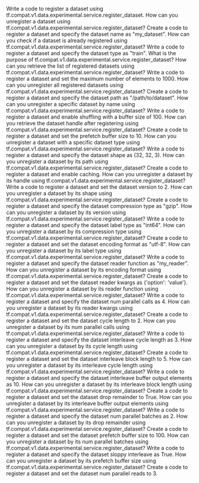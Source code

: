 Write a code to register a dataset using tf.compat.v1.data.experimental.service.register_dataset.
How can you unregister a dataset using tf.compat.v1.data.experimental.service.register_dataset?
Create a code to register a dataset and specify the dataset name as "my_dataset".
How can you check if a dataset is already registered using tf.compat.v1.data.experimental.service.register_dataset?
Write a code to register a dataset and specify the dataset type as "train".
What is the purpose of tf.compat.v1.data.experimental.service.register_dataset?
How can you retrieve the list of registered datasets using tf.compat.v1.data.experimental.service.register_dataset?
Write a code to register a dataset and set the maximum number of elements to 1000.
How can you unregister all registered datasets using tf.compat.v1.data.experimental.service.register_dataset?
Create a code to register a dataset and specify the dataset path as "/path/to/dataset".
How can you unregister a specific dataset by name using tf.compat.v1.data.experimental.service.register_dataset?
Write a code to register a dataset and enable shuffling with a buffer size of 100.
How can you retrieve the dataset handle after registering using tf.compat.v1.data.experimental.service.register_dataset?
Create a code to register a dataset and set the prefetch buffer size to 10.
How can you unregister a dataset with a specific dataset type using tf.compat.v1.data.experimental.service.register_dataset?
Write a code to register a dataset and specify the dataset shape as (32, 32, 3).
How can you unregister a dataset by its path using tf.compat.v1.data.experimental.service.register_dataset?
Create a code to register a dataset and enable caching.
How can you unregister a dataset by its handle using tf.compat.v1.data.experimental.service.register_dataset?
Write a code to register a dataset and set the dataset version to 2.
How can you unregister a dataset by its shape using tf.compat.v1.data.experimental.service.register_dataset?
Create a code to register a dataset and specify the dataset compression type as "gzip".
How can you unregister a dataset by its version using tf.compat.v1.data.experimental.service.register_dataset?
Write a code to register a dataset and specify the dataset label type as "int64".
How can you unregister a dataset by its compression type using tf.compat.v1.data.experimental.service.register_dataset?
Create a code to register a dataset and set the dataset encoding format as "utf-8".
How can you unregister a dataset by its label type using tf.compat.v1.data.experimental.service.register_dataset?
Write a code to register a dataset and specify the dataset reader function as "my_reader".
How can you unregister a dataset by its encoding format using tf.compat.v1.data.experimental.service.register_dataset?
Create a code to register a dataset and set the dataset reader kwargs as {'option': 'value'}.
How can you unregister a dataset by its reader function using tf.compat.v1.data.experimental.service.register_dataset?
Write a code to register a dataset and specify the dataset num parallel calls as 4.
How can you unregister a dataset by its reader kwargs using tf.compat.v1.data.experimental.service.register_dataset?
Create a code to register a dataset and set the dataset cycle length to 2.
How can you unregister a dataset by its num parallel calls using tf.compat.v1.data.experimental.service.register_dataset?
Write a code to register a dataset and specify the dataset interleave cycle length as 3.
How can you unregister a dataset by its cycle length using tf.compat.v1.data.experimental.service.register_dataset?
Create a code to register a dataset and set the dataset interleave block length to 5.
How can you unregister a dataset by its interleave cycle length using tf.compat.v1.data.experimental.service.register_dataset?
Write a code to register a dataset and specify the dataset interleave buffer output elements as 10.
How can you unregister a dataset by its interleave block length using tf.compat.v1.data.experimental.service.register_dataset?
Create a code to register a dataset and set the dataset drop remainder to True.
How can you unregister a dataset by its interleave buffer output elements using tf.compat.v1.data.experimental.service.register_dataset?
Write a code to register a dataset and specify the dataset num parallel batches as 2.
How can you unregister a dataset by its drop remainder using tf.compat.v1.data.experimental.service.register_dataset?
Create a code to register a dataset and set the dataset prefetch buffer size to 100.
How can you unregister a dataset by its num parallel batches using tf.compat.v1.data.experimental.service.register_dataset?
Write a code to register a dataset and specify the dataset sloppy interleave as True.
How can you unregister a dataset by its prefetch buffer size using tf.compat.v1.data.experimental.service.register_dataset?
Create a code to register a dataset and set the dataset num parallel reads to 3.